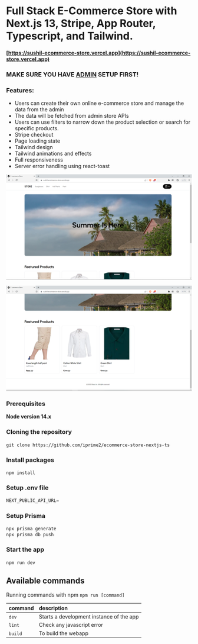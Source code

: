 # Full Stack E-Commerce Store with Next.js 13, Stripe, App Router, Typescript, and Tailwind.

#### [https://sushil-ecommerce-store.vercel.app](https://sushil-ecommerce-store.vercel.app)

### MAKE SURE YOU HAVE [ADMIN](https://github.com/iprime2/ecommerce-store-nextjs-ts) SETUP FIRST!

### Features:

- Users can create their own online e-commerce store and manage the data from the admin
- The data will be fetched from admin store APIs
- Users can use filters to narrow down the product selection or search for specific products.
- Stripe checkout
- Page loading state
- Tailwind design
- Tailwind animations and effects
- Full responsiveness
- Server error handling using react-toast

![Screenshot](demo.png)

![Screenshot](demo1.png)

### Prerequisites

**Node version 14.x**

### Cloning the repository

```shell
git clone https://github.com/iprime2/ecommerce-store-nextjs-ts
```

### Install packages

```shell
npm install
```

### Setup .env file


```js
NEXT_PUBLIC_API_URL=
```
 
### Setup Prisma

```shell
npx prisma generate
npx prisma db push

```

### Start the app

```shell
npm run dev
```

## Available commands

Running commands with npm `npm run [command]`

| command         | description                              |
| :-------------- | :--------------------------------------- |
| `dev`           | Starts a development instance of the app |
| `lint`          | Check any javascript error               |
| `build`         | To build the webapp                      |
